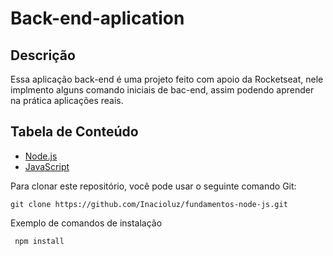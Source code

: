 # Back-end-aplication

## Descrição
Essa aplicação back-end é uma projeto feito com apoio da Rocketseat, nele implmento alguns comando iniciais de bac-end, assim podendo aprender na prática aplicações reais.

## Tabela de Conteúdo
- [Node.js](#tecnologias)
- [JavaScript](#tecnologias)

Para clonar este repositório, você pode usar o seguinte comando Git:
```
git clone https://github.com/Inacioluz/fundamentos-node-js.git
``` 
Exemplo de comandos de instalação
```
 npm install
```
     



